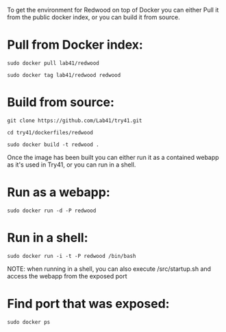 To get the environment for Redwood on top of Docker you can either Pull it from the public docker index, or you can build it from source.

Pull from Docker index:
=======================
```
sudo docker pull lab41/redwood

sudo docker tag lab41/redwood redwood
```

Build from source:
==================
```
git clone https://github.com/Lab41/try41.git

cd try41/dockerfiles/redwood

sudo docker build -t redwood .
```

Once the image has been built you can either run it as a contained webapp as it's used in Try41, or you can run in a shell.

Run as a webapp:
================
```
sudo docker run -d -P redwood
```

Run in a shell:
===============
```
sudo docker run -i -t -P redwood /bin/bash
```

NOTE: when running in a shell, you can also execute /src/startup.sh and access the webapp from the exposed port

Find port that was exposed:
===========================
```
sudo docker ps
```
